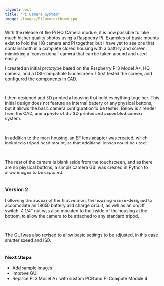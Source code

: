 ```yaml
---
layout: post
title: "Pi Camera System"
image: /images/PiCamera/thumb.jpg
---
```


With the release of the Pi HQ Camera module, it is now possible to take much higher quality photos using a Raspberry Pi. Examples of basic mounts exist to hold the HQ camera and Pi together, but I have yet to see one that contains both in a complete closed housing with a battery and screen, mimicking a 'conventional' camera that can be taken around and used easily.

I created an initial prototype based on the Raspberry Pi 3 Model A+, HQ camera, and a DSI-compatible touchscreen. I first tested the screen, and configured the components in CAD.

<img src="/images/PiCamera/v1_pi_screen.jpg" alt="" class="inline">
<img src="/images/PiCamera/v1_desktop.jpg" alt="" class="inline">
<img src="/images/PiCamera/v1_cad_front.png" alt="" class="inline">
<img src="/images/PiCamera/v1_cad_rear.png" alt="" class="inline">

I then designed and 3D printed a housing that held everything together. This initial design does not feature an internal battery or any physical buttons, but it allows the basic camera configuration to be tested. Below is a render from the CAD, and a photo of the 3D printed and assembled camera system.

<img src="/images/PiCamera/CAD_propiso_660.jpg" alt="" class="inline">
<img src="/images/PiCamera/v1_propiso_660.jpg" alt="" class="inline">

In addition to the main housing, an EF lens adapter was created, which included a tripod head mount, so that additional lenses could be used.

<img src="/images/PiCamera/v1_ef_iso.jpg" alt="" class="inline">
<img src="/images/PiCamera/v1_ef_reariso.jpg" alt="" class="inline">
<img src="/images/PiCamera/v1_side_17.jpg" alt="" class="inline">

The rear of the camera is blank aside from the touchscreen, and as there are no physical buttons, a simple camera GUI was created in Python to allow images to be captured.

<img src="/images/PiCamera/v1_screen_1.jpg" alt="" class="inline">

### Version 2

Following the sucess of the first version, the housing was re-designed to accomodate an 18650 battery and charge circuit, as well as an on/off switch. A 1/4" nut was also mounted to the inside of the housing at the bottom, to allow the camera to be attached to any standard tripod.

<img src="/images/PiCamera/v2_iso.jpg" alt="" class="inline">
<img src="/images/PiCamera/vs_base.jpg" alt="" class="inline">

The GUI was also revised to allow basic settings to be adjusted, in this case shutter speed and ISO.

<img src="/images/PiCamera/v2_screen.jpg" alt="" class="inline">

### Next Steps

* Add sample images
* Improve GUI
* Replace Pi 3 Model A+ with custom PCB and Pi Compute Module 4
